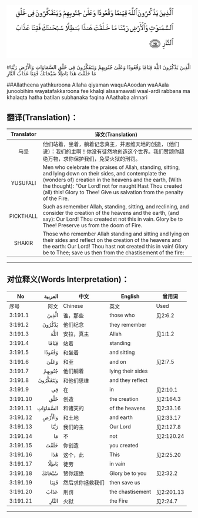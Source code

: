 ![003:191](images/003_191.gif)

#الَّذِينَ يَذْكُرُونَ اللَّهَ قِيَامًا وَقُعُودًا وَعَلَىٰ جُنُوبِهِمْ وَيَتَفَكَّرُونَ فِي خَلْقِ السَّمَاوَاتِ وَالْأَرْضِ رَبَّنَا مَا خَلَقْتَ هَٰذَا بَاطِلًا سُبْحَانَكَ فَقِنَا عَذَابَ النَّارِ 

##Allatheena yathkuroona Allaha qiyaman waquAAoodan waAAala junoobihim wayatafakkaroona fee khalqi alssamawati waal-ardi rabbana ma khalaqta hatha batilan subhanaka faqina AAathaba alnnari 

## 翻译(Translation)：

| Translator | 译文(Translation)                                            |
| :--------: | ------------------------------------------------------------ |
|    马坚    | 他们站着，坐着，躺着记念真主，并思维天地的创造，（他们说）：我们的主啊！你没有徒然地创造这个世界。我们赞颂你超绝万物，求你保护我们，免受火狱的刑罚。 |
|  YUSUFALI  | Men who celebrate the praises of Allah, standing, sitting, and lying down on their sides, and contemplate the (wonders of) creation in the heavens and the earth, (With the thought): "Our Lord! not for naught Hast Thou created (all) this! Glory to Thee! Give us salvation from the penalty of the Fire. |
| PICKTHALL  | Such as remember Allah, standing, sitting, and reclining, and consider the creation of the heavens and the earth, (and say): Our Lord! Thou createdst not this in vain. Glory be to Thee! Preserve us from the doom of Fire. |
|   SHAKIR   | Those who remember Allah standing and sitting and lying on their sides and reflect on the creation of the heavens and the earth: Our Lord! Thou hast not created this in vain! Glory be to Thee; save us then from the chastisement of the fire: |

---

## 对位释义(Words Interpretation)：

| No   | العربية | 中文    | English | 曾用词 |
| ---- | ------: | ------- | ------- | ------ |
| 序号 |    阿文 | Chinese | 英文    | Used   |
| 3:191.1  | الَّذِينَ    | 谁，那些         | those who         | 见2:6.2    |
| 3:191.2  | يَذْكُرُونَ   | 他们纪念         | they remember     |            |
| 3:191.3  | اللَّهَ     | 安拉，真主       | Allah             | 见1:1.2    |
| 3:191.4  | قِيَامًا    | 站着             | standing          |            |
| 3:191.5  | وَقُعُودًا   | 和坐着           | and sitting       |            |
| 3:191.6  | وَعَلَىٰ     | 和至             | and on            | 见2:7.5    |
| 3:191.7  | جُنُوبِهِمْ   | 他们躺着         | lying their sides |            |
| 3:191.8  | وَيَتَفَكَّرُونَ | 和他们思维       | and they reflect  |            |
| 3:191.9  | فِي       | 在               | in                | 见2:10.1   |
| 3:191.10 | خَلْقِ      | 创造             | the creation      | 见2:164.3  |
| 3:191.11 | السَّمَاوَاتِ | 和诸天的         | of the heavens    | 见2:33.16  |
| 3:191.12 | وَالْأَرْضِ   | 和土地           | and earth         | 见2:33.17  |
| 3:191.13 | رَبَّنَا     | 我们的主         | Our Lord          | 见2:127.8  |
| 3:191.14 | مَا       | 不               | not               | 见2:120.24 |
| 3:191.15 | خَلَقْتَ     | 你创造           | you created       |            |
| 3:191.16 | هَٰذَا      | 这个，此         | This              | 见2:25.20  |
| 3:191.17 | بَاطِلًا    | 徒劳             | in vain           |            |
| 3:191.18 | سُبْحَانَكَ   | 赞你超绝         | Glory be to you   | 见2:32.2   |
| 3:191.19 | فَقِنَا     | 然后求你拯救我们 | then save us      |            |
| 3:191.20 | عَذَابَ     | 刑罚             | the chastisement  | 见2:201.13 |
| 3:191.21 | النَّارِ    | 火狱             | the Fire          | 见2:24.7   |

---
